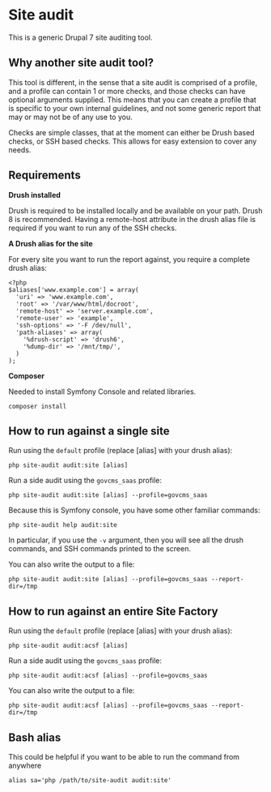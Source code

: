 # Site audit

This is a generic Drupal 7 site auditing tool.

## Why another site audit tool?

This tool is different, in the sense that a site audit is comprised of a profile, and a profile can contain 1 or more checks, and those checks can have optional arguments supplied. This means that you can create a profile that is specific to your own internal guidelines, and not some generic report that may or may not be of any use to you.

Checks are simple classes, that at the moment can either be Drush based checks, or SSH based checks. This allows for easy extension to cover any needs.

## Requirements

**Drush installed**

Drush is required to be installed locally and be available on your path. Drush 8 is recommended. Having a remote-host attribute in the drush alias file is required if you want to run any of the SSH checks.

**A Drush alias for the site**

For every site you want to run the report against, you require a complete drush alias:

```
<?php
$aliases['www.example.com'] = array(
  'uri' => 'www.example.com',
  'root' => '/var/www/html/docroot',
  'remote-host' => 'server.example.com',
  'remote-user' => 'example',
  'ssh-options' => '-F /dev/null',
  'path-aliases' => array(
    '%drush-script' => 'drush6',
    '%dump-dir' => '/mnt/tmp/',
  )
);
```

**Composer**

Needed to install Symfony Console and related libraries.

```
composer install
```

## How to run against a single site

Run using the `default` profile (replace [alias] with your drush alias):

```
php site-audit audit:site [alias]
```

Run a side audit using the `govcms_saas` profile:

```
php site-audit audit:site [alias] --profile=govcms_saas
```

Because this is Symfony console, you have some other familiar commands:

```
php site-audit help audit:site
```

In particular, if you use the `-v` argument, then you will see all the drush commands, and SSH commands printed to the screen.

You can also write the output to a file:

```
php site-audit audit:site [alias] --profile=govcms_saas --report-dir=/tmp
```

## How to run against an entire Site Factory

Run using the `default` profile (replace [alias] with your drush alias):

```
php site-audit audit:acsf [alias]
```

Run a side audit using the `govcms_saas` profile:

```
php site-audit audit:acsf [alias] --profile=govcms_saas
```

You can also write the output to a file:

```
php site-audit audit:acsf [alias] --profile=govcms_saas --report-dir=/tmp
```

## Bash alias

This could be helpful if you want to be able to run the command from anywhere

```
alias sa='php /path/to/site-audit audit:site'
```
